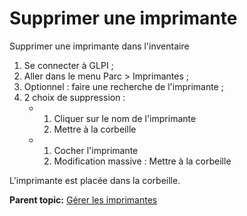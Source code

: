 Supprimer une imprimante
========================

Supprimer une imprimante dans l'inventaire

1.  Se connecter à GLPI ;
2.  Aller dans le menu Parc \> Imprimantes ;
3.  Optionnel : faire une recherche de l'imprimante ;
4.  2 choix de suppression :
    -   1.  Cliquer sur le nom de l'imprimante
        2.  Mettre à la corbeille

    -   1.  Cocher l'imprimante
        2.  Modification massive : Mettre à la corbeille

L'imprimante est placée dans la corbeille.

**Parent topic:** [Gérer les
imprimantes](../glpi/inventory_printer.html "Les imprimantes se gèrent depuis le menu Parc > Imprimantes")
